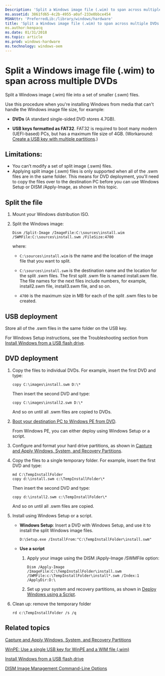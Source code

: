 ```yaml
---
Description: 'Split a Windows image file (.wim) to span across multiple DVDs'
ms.assetid: 3861fd65-4c2b-4955-a0af-233e0bbce454
MSHAttr: 'PreferredLib:/library/windows/hardware'
title: 'Split a Windows image file (.wim) to span across multiple DVDs'
ms.author:kenpacq
ms.date: 01/31/2018
ms.topic: article
ms.prod: windows-hardware
ms.technology: windows-oem
---
```


# Split a Windows image file (.wim) to span across multiple DVDs


Split a Windows image (.wim) file into a set of smaller (.swm) files.

Use this procedure when you're installing Windows from media that can't handle the Windows image file size, for example:

-  **DVDs**  (A standard single-sided DVD stores 4.7GB).

-  **USB keys formatted as FAT32**. FAT32 is required to boot many modern (UEFI-based) PCs, but has a maximum file size of 4GB.
   (Workaround: [Create a USB key with multiple partitions](winpe--use-a-single-usb-key-for-winpe-and-a-wim-file---wim.md).)

## Limitations:
* You can’t modify a set of split image (.swm) files.
* Applying split image (.swm) files is only supported when all of the .swm files are in the same folder. This means for DVD deployment, you'll need to copy the files over to the destination PC before you can use Windows Setup or DISM /Apply-Image, as shown in this topic.

## Split the file

1.  Mount your Windows distribution ISO.

2.  Split the Windows image:

    ```
    Dism /Split-Image /ImageFile:C:\sources\install.wim /SWMFile:C:\sources\install.swm /FileSize:4700
    ```

    where:

    -   `C:\sources\install.wim` is the name and the location of the image file that you want to split.

    -   `C:\sources\install.swm` is the destination name and the location for the split .swm files. The first split .swm file is named install.swm file. The file names for the next files include numbers, for example, install2.swm file, install3.swm file, and so on.

    -   `4700` is the maximum size in MB for each of the split .swm files to be created.

## USB deployment

Store all of the .swm files in the same folder on the USB key. 

For Windows Setup instructions, see the Troubleshooting section from [Install Windows from a USB flash drive](install-windows-from-a-usb-flash-drive.md).

## DVD deployment

1.  Copy the files to individual DVDs. For example, insert the first DVD and type:
    ```
    copy C:\images\install.swm D:\*
    ```

    Then insert the second DVD and type:
    ```
    copy C:\images\install2.swm D:\*
    ```

    And so on until all .swm files are copied to DVDs.

2.  [Boot your destination PC to Windows PE from DVD](winpe-create-a-boot-cd-dvd-iso-or-vhd.md).

    From Windows PE, you can either deploy using Windows Setup or a script.

3.  Configure and format your hard drive partitions, as shown in [Capture and Apply Windows, System, and Recovery Partitions](capture-and-apply-windows-system-and-recovery-partitions.md).

4.  Copy the files to a single temporary folder. For example, insert the first DVD and type:
    ```
    md C:\TempInstallFolder
    copy d:\install.swm c:\TempInstallFolder\*
    ```

    Then insert the second DVD and type:
    ```
    copy d:\install2.swm c:\TempInstallFolder\*
    ```

    And so on until all .swm files are copied.

5.  Install using Windows Setup or a script.

    *  **Windows Setup**: Insert a DVD with Windows Setup, and use it to install the split Windows image files.
       ```
       D:\Setup.exe /InstallFrom:"C:\TempInstallFolder\install.swm"
       ```

    * **Use a script**

      1.  Apply your image using the DISM /Apply-Image /SWMFile option:
          ```
          Dism /Apply-Image /ImageFile:C:\TempInstallFolder\install.swm /SWMFile:c:\TempInstallFolder\install*.swm /Index:1 /ApplyDir:D:\
          ```

      2.  Set up your system and recovery partitions, as shown in [Deploy Windows using a Script](deploy-windows-with-a-script-sxs.md).

6. Clean up: remove the temporary folder
   ```
   rd c:\TempInstallFolder /s /q
   ```


## <span id="related_topics"></span>Related topics

[Capture and Apply Windows, System, and Recovery Partitions](capture-and-apply-windows-system-and-recovery-partitions.md)

[WinPE: Use a single USB key for WinPE and a WIM file (.wim)](winpe--use-a-single-usb-key-for-winpe-and-a-wim-file---wim.md)

[Install Windows from a USB flash drive](install-windows-from-a-usb-flash-drive.md)

[DISM Image Management Command-Line Options](dism-image-management-command-line-options-s14.md)
